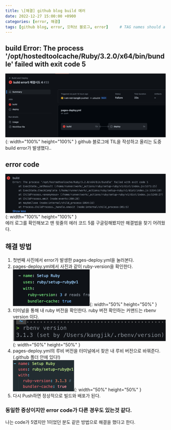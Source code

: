 ```yaml
---
title: \[해결] github blog build 에러
date: 2022-12-27 15:00:00 +0900
categories: [error, 해결]
tags: [github blog, error, 깃허브 블로그, error]     # TAG names should always be lowercase
---
```


## build Error: The process '/opt/hostedtoolcache/Ruby/3.2.0/x64/bin/bundle' failed with exit code 5   
![build-error](/assets/img/20221227_1.png){: width="100%" height="100%" }
github 블로그에 TIL을 작성하고 올리는 도중 build error가 발생했다..
   

## error code
![error-code](/assets/img/20221227_2.png){: width="100%" height="100%" }   
에러 로그를 확인해보고 맨 윗줄의 에러 코드 5를 구글링해봤지만 해결법을 찾기 어려웠다.   

## 해결 방법
1. 첫번째 사진에서 error가 발생한 pages-deploy.yml을 눌러본다.
2. pages-deploy.yml에서 사진과 같이 ruby-version을 확인한다.
![check-pages-deploy.yml](/assets/img/20221227_3.png){: width="50%" height="50%" }   
3. 터미널을 통해 내 ruby 버전을 확인한다.
ruby 버전 확인하는 커맨드는 rbenv version 이다.   
![check-ruby-version](/assets/img/20221227_4.png){: width="50%" height="50%" }
4. pages-deploy.yml의 루비 버전을 터미널에서 찾은 내 루비 버전으로 바꿔준다.   
(.github 폴더 안에 있다!)   
![edit-ruby-version](/assets/img/20221227_5.png){: width="50%" height="50%" }
5. 다시 Push하면 정상적으로 빌드와 배포가 된다.


### 동일한 증상이지만 error code가 다른 경우도 있는것 같다.
나는 code가 5였지만 1이었던 분도 같은 방법으로 해결을 했다고 한다.